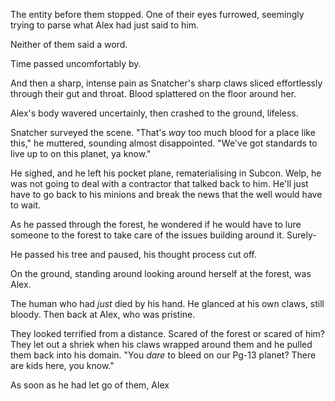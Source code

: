 The entity before them stopped. One of their eyes furrowed, seemingly trying to parse what Alex had just said to him.

Neither of them said a word.

Time passed uncomfortably by.

And then a sharp, intense pain as Snatcher's sharp claws sliced effortlessly through their gut and throat. Blood splattered on the floor around her.

Alex's body wavered uncertainly, then crashed to the ground, lifeless.

Snatcher surveyed the scene. "That's *way* too much blood for a place like this," he muttered, sounding almost disappointed. "We've got standards to live up to on this planet, ya know."

He sighed, and he left his pocket plane, rematerialising in Subcon. Welp, he was not going to deal with a contractor that talked back to him. He'll just have to go back to his minions and break the news that the well would have to wait.

As he passed through the forest, he wondered if he would have to lure someone to the forest to take care of the issues building around it. Surely-

He passed his tree and paused, his thought process cut off.

On the ground, standing around looking around herself at the forest, was Alex.

The human who had *just* died by his hand. He glanced at his own claws, still bloody. Then back at Alex, who was pristine.

They looked terrified from a distance. Scared of the forest or scared of him? They let out a shriek when his claws wrapped around them and he pulled them back into his domain. "You *dare* to bleed on our Pg-13 planet? There are kids here, you know."

As soon as he had let go of them, Alex 
